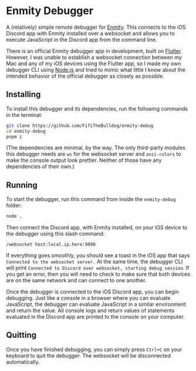 # Enmity Debugger

A (relatively) simple remote debugger for [Enmity](https://enmity.app). This connects to the iOS Discord app with Enmity installed over a websocket and allows you to execute JavaScript in the Discord app from the command line. 

There is an official Enmity debugger app in development, built on [Flutter](https:flutter.dev). However, I was unable to establish a websocket connection between my Mac and any of my iOS devices using the Flutter app, so I made my own debugger CLI using [Node.js](https://nodejs.org) and tried to mimic what little I know about the intended behavior of the official debugger as closely as possible.

## Installing

To install this debugger and its dependencies, run the following commands in the terminal:

```bash
git clone https://github.com/FifiTheBulldog/enmity-debug
cd enmity-debug
pnpm i
```

(The dependencies are minimal, by the way. The only third-party modules this debugger needs are `ws` for the websocket server and `ansi-colors` to make the console output look prettier. Neither of those have any dependencies of their own.)

## Running

To start the debugger, run this command from inside the `enmity-debug` folder:

```bash
node .
```

Then connect the Discord app, with Enmity installed, on your iOS device to the debugger using this slash command:

```
/websocket host:local.ip.here:9090
```

If everything goes smoothly, you should see a toast in the iOS app that says `Connected to the websocket server.` At the same time, the debugger CLI will print `Connected to Discord over websocket, starting debug session`. If you get an error, then you will need to check to make sure that both devices are on the same network and can connect to one another.

Once the debugger is connected to the iOS Discord app, you can begin debugging. Just like a console in a browser where you can evaluate JavaScript, the debugger can evaluate JavaScript in a similar environment and return the value. All console logs and return values of statements evaluated in the Discord app are printed to the console on your computer.

## Quitting

Once you have finished debugging, you can simply press `Ctrl+C` on your keyboard to quit the debugger. The websocket will be disconnected automatically.
